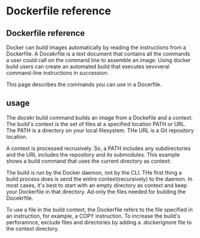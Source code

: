 # Dockerfile reference

## Dockerfile reference
Docker can build images automatically by reading the instructions from a Dockerfile. A Docekrfile is a text document that contains all the commands a user could call on the command line to assemble an image. Using docker build users can create an automated build that executes sevvveral command-line instructions in succession.

This page describes the commands you can use in a Docerfile.

## usage
The docekr build command builds an image from a Dockefile and a context. The build's context is the set of files at a specified location PATH or URL. The PATH is a directory on your local filesystem. THe URL is a Git repository location.

A context is processed recrusively. So, a PATH includes any subdirectories and the URL includes the repository and its submodules. This example shows a build command that uses the current directory as context:

The build is run by the Docker daemon, not by the CLI. THe first thing a build process does is send the entire context(recursively) to the daemon. In most cases, it's best to start with an empty directory as context and keep your Dockerfile in that directory. Ad only the files needed for building the Docekrfile.

To use a file in the build context, the Dockerfile refers to the file specified in an instruction, for example, a COPY instruction. To increase the build's perforamnce, exclude files and directories by adding a .dockerignore file to the context directory.
